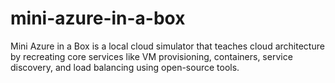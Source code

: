 # mini-azure-in-a-box
Mini Azure in a Box is a local cloud simulator that teaches cloud architecture by recreating core services like VM provisioning, containers, service discovery, and load balancing using open-source tools.
